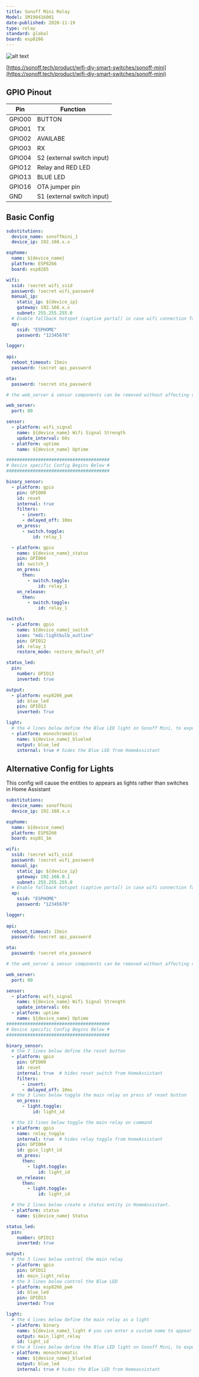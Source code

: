 ```yaml
---
title: Sonoff Mini Relay
Model: IM190416001
date-published: 2020-11-19
type: relay
standard: global
board: esp8266
---
```

  ![alt text](Sonoff-Mini-Relay.png "Product Image")

[https://sonoff.tech/product/wifi-diy-smart-switches/sonoff-mini](https://sonoff.tech/product/wifi-diy-smart-switches/sonoff-mini)

## GPIO Pinout

| Pin    | Function                   |
|--------|----------------------------|
| GPIO00 | BUTTON                     |
| GPIO01 | TX                         |
| GPIO02 | AVAILABE                   |
| GPIO03 | RX                         |
| GPIO04 | S2 (external switch input) |
| GPIO12 | Relay and RED LED          |
| GPIO13 | BLUE LED                   |
| GPIO16 | OTA jumper pin             |
| GND    | S1 (external switch input) |

## Basic Config

```yaml
substitutions:
  device_name: sonoffmini_1
  device_ip: 192.168.x.x

esphome:
  name: ${device_name}
  platform: ESP8266
  board: esp8285

wifi:
  ssid: !secret wifi_ssid
  password: !secret wifi_password
  manual_ip:
    static_ip: ${device_ip}
    gateway: 192.168.x.x
    subnet: 255.255.255.0
  # Enable fallback hotspot (captive portal) in case wifi connection fails
  ap:
    ssid: "ESPHOME"
    password: "12345678"

logger:
  
api:
  reboot_timeout: 15min
  password: !secret api_password

ota:
  password: !secret ota_password

# the web_server & sensor components can be removed without affecting core functionaility.

web_server:
  port: 80

sensor:
  - platform: wifi_signal
    name: ${device_name} Wifi Signal Strength
    update_interval: 60s
  - platform: uptime
    name: ${device_name} Uptime

#######################################
# Device specific Config Begins Below #
#######################################

binary_sensor:
  - platform: gpio
    pin: GPIO00
    id: reset
    internal: true
    filters:
      - invert:
      - delayed_off: 10ms
    on_press:
      - switch.toggle:
          id: relay_1

  - platform: gpio
    name: ${device_name}_status
    pin: GPIO04
    id: switch_1
    on_press:
      then:
        - switch.toggle:
            id: relay_1
    on_release:
      then:
        - switch.toggle:
            id: relay_1

switch:
  - platform: gpio
    name: ${device_name}_switch
    icon: "mdi:lightbulb_outline"
    pin: GPIO12
    id: relay_1
    restore_mode: restore_default_off

status_led:
  pin:
    number: GPIO13
    inverted: true

output:
  - platform: esp8266_pwm
    id: blue_led
    pin: GPIO13
    inverted: True

light:
  # the 4 lines below define the Blue LED light on Sonoff Mini, to expose in HomeAssistant remove line "internal: true"
  - platform: monochromatic
    name: ${device_name}_blueled
    output: blue_led
    internal: true # hides the Blue LED from HomeAssistant
```

## Alternative Config for Lights

This config will cause the entities to appears as lights rather than switches in Home Assistant

```yaml
substitutions:
  device_name: sonoffmini
  device_ip: 192.168.x.x

esphome:
  name: ${device_name}
  platform: ESP8266
  board: esp01_1m

wifi:
  ssid: !secret wifi_ssid
  password: !secret wifi_password
  manual_ip:
    static_ip: ${device_ip}
    gateway: 192.168.0.1
    subnet: 255.255.255.0
  # Enable fallback hotspot (captive portal) in case wifi connection fails
  ap:
    ssid: "ESPHOME"
    password: "12345678"

logger:
  
api:
  reboot_timeout: 15min
  password: !secret api_password

ota:
  password: !secret ota_password

# the web_server & sensor components can be removed without affecting core functionaility.

web_server:
  port: 80

sensor:
  - platform: wifi_signal
    name: ${device_name} Wifi Signal Strength
    update_interval: 60s
  - platform: uptime
    name: ${device_name} Uptime
#######################################
# Device specific Config Begins Below #
#######################################

binary_sensor:
  # the 7 lines below define the reset button
  - platform: gpio
    pin: GPIO00
    id: reset
    internal: true  # hides reset switch from HomeAssistant
    filters:
      - invert:
      - delayed_off: 10ms
  # the 3 lines below toggle the main relay on press of reset button
    on_press:
      - light.toggle:
          id: light_id

  # the 13 lines below toggle the main relay on command
  - platform: gpio
    name: relay_toggle
    internal: true  # hides relay toggle from HomeAssistant
    pin: GPIO04
    id: gpio_light_id
    on_press:
      then:
        - light.toggle:
            id: light_id
    on_release:
      then:
        - light.toggle:
            id: light_id

  # the 2 lines below create a status entity in HomeAssistant.
  - platform: status
    name: ${device_name} Status

status_led:
  pin:
    number: GPIO13
    inverted: true

output:
  # the 3 lines below control the main relay
  - platform: gpio
    pin: GPIO12
    id: main_light_relay  
  # the 3 lines below control the Blue LED
  - platform: esp8266_pwm
    id: blue_led
    pin: GPIO13
    inverted: True

light:
  # the 4 lines below define the main relay as a light
  - platform: binary
    name: ${device_name}_light # you can enter a custom name to appear in HomeAsistant here.
    output: main_light_relay  
    id: light_id
  # the 4 lines below define the Blue LED light on Sonoff Mini, to expose in HomeAssistant remove line "internal: true"
  - platform: monochromatic
    name: ${device_name}_blueled
    output: blue_led
    internal: true # hides the Blue LED from Homeassistant
 ```
